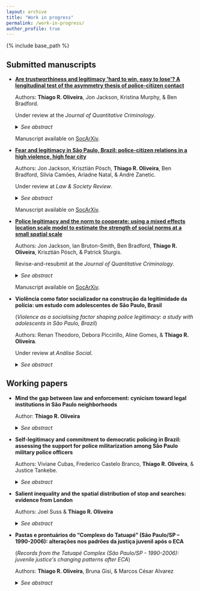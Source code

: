 ```yaml
---
layout: archive
title: "Work in progress"
permalink: /work-in-progress/
author_profile: true
---
```


{% include base_path %}

## Submitted manuscripts

- **[Are trustworthiness and legitimacy 'hard to win, easy to lose'? A longitudinal test of the asymmetry thesis of police-citizen contact](https://osf.io/preprints/socarxiv/adhbm/)**

  Authors: **Thiago R. Oliveira**, Jon Jackson, Kristina Murphy, & Ben Bradford.
  
  Under review at the <i>Journal of Quantitative Criminology</i>.
  
  <details>
  <summary><i>See abstract</i></summary>
  
  <b>Objectives</b>: Test the asymmetry thesis of police-citizen contact that police trustworthiness and legitimacy are affected more by negative than by positive experiences of interactions with legal agents by analyzing changes in attitudes towards the police after an encounter with the police. Test whether prior attitudes moderate the impact of contact on changes in attitudes towards the police.<br>
  
  <b>Methods</b>: A two-wave panel survey of a nationally representative sample of Australian adults measured people’s beliefs about police trustworthiness (procedural fairness and effectiveness), their duty to obey the police, their contact with the police between the two waves, and their satisfaction with process and outcome during those encounters. Analysis is carried out using autoregressive structural equation modeling and latent moderated structural models.<br>
  
  <b>Results</b>: The association between satisfaction with both process and outcome in police-citizen encounters and changes in attitudes towards the police is asymmetrical for trust in police effectiveness, symmetrical for trust in procedural fairness, and asymmetrical (in the opposite direction expected) for duty to obey the police. Little evidence of heterogeneity in the association between encounters and trust in procedural fairness and duty to obey, but prior levels of perceived effectiveness moderate the association between satisfaction with outcome and changes in trust in police effectiveness.<br>
  
  <b>Conclusions</b>: The association between police-citizen encounters and attitudes towards the police may not be as asymmetrical as previously thought, particularly for changes in trust in procedural fairness and legitimacy. Policy implications include considering public-police interactions as ‘teachable moments’ and potential sources for enhancing police trustworthiness and legitimacy.


  </details>
  
  Manuscript available on [SocArXiv](https://osf.io/preprints/socarxiv/adhbm/).
  
 
- **[Fear and legitimacy in São Paulo, Brazil: police-citizen relations in a high violence, high fear city](https://osf.io/preprints/socarxiv/3awrz/)**

  Authors: Jon Jackson, Krisztián Pósch, **Thiago R. Oliveira**, Ben Bradford, Silvia Camões, Ariadne Natal, & André Zanetic.
  
  Under review at <i>Law & Society Review</i>.
  
  <details>
  <summary><i>See abstract</i></summary>

  <b>Abstract</b>: In this paper we examine consensual and coercive police-citizen relations in São Paulo, Brazil. According to procedural justice theory, legitimacy operates as part of a virtuous circle, whereby normatively appropriate police behavior encourages public self-regulation and pro-active cooperation, which then reduces the need for coercive forms of social control. Tests of the theory in the US, UK, Australia and elsewhere typically pit normative versus instrumental accounts of crime-control policy against one another. But can consensual and coercive police-citizen power relations be so easily disentangled in a city in which many people fear crime, where some people fear police but tolerate extreme police violence, and where the image of the police as “just another (violent) gang” seems still to have significant cultural currency? Our analysis of the composition, predictors and potential consequences of police legitimacy highlights points of similarity and difference in police-citizen relations in this high violence, high fear city of the Global South.

  </details>
  
  Manuscript available on [SocArXiv](https://osf.io/preprints/socarxiv/3awrz/).

- **[Police legitimacy and the norm to cooperate: using a mixed effects location scale model to estimate the strength of social norms at a small spatial scale](https://osf.io/preprints/socarxiv/jb74u/)**

  Authors: Jon Jackson, Ian Bruton-Smith, Ben Bradford, **Thiago R. Oliveira**, Krisztián Pósch, & Patrick Sturgis.

  Revise-and-resubmit at the <i>Journal of Quantitative Criminology</i>.
  
  <details>
  <summary><i>See abstract</i></summary>

  <b>Abstract</b>.<br>
  <i>Objectives</i>: Test whether cooperation with the police is a social norm that varies in strength from neighborhood to neighborhood. Test whether police legitimacy plays no role with willingness to cooperate in neighborhoods where the norm is strong but is a positive predictor of cooperation in neighborhoods where the norm is weak.<br>
  <i>Methods</i>: A survey of 1,057 individuals in 98 neighborhoods, defined at small spatial scale, measures (a) willingness to cooperate using a hypothetical vignette and (b) legitimacy using normative alignment indicators. A mixed-effects location-scale model estimates the cluster-level mean and variance of cooperation as a latent variable. A cross-level interaction tests whether legitimacy predicts cooperation only in neighborhoods where the norm to cooperate is weak.<br>
  <i>Results</i>: Willingness to cooperate with the police clusters strongly by neighborhood and there are neighborhoods with (i) high mean and low variance, (ii) high mean and high variance, (iii) (relatively) low mean and low variance, and (iv) (relatively) low mean and high variance. Legitimacy is only a positive predictor of cooperation in neighborhoods that have a low mean and high variance. In neighborhoods where the norm to cooperate is strong, most people are willing to engage so there is little variance left over to explain.<br>
  <i>Conclusions</i>: Findings support a boundary condition of procedural justice theory: namely, cooperation with the police is a social norm that varies from neighborhood to neighborhood and that legitimacy only plays a role in neighborhoods where the social norm is weak. 

  </details>

  Manuscript available on [SocArXiv](https://osf.io/preprints/socarxiv/jb74u/).

- **Violência como fator socializador na construção da legitimidade da polícia: um estudo com adolescentes de São Paulo, Brasil**

  (*Violence as a socialising factor shaping police legitimacy: a study with adolescents in São Paulo, Brazil*)

  Authors: Renan Theodoro, Debora Piccirillo, Aline Gomes, & **Thiago R. Oliveira**.
 
  Under review at <i>Análise Social</i>.

  <details>
  <summary><i>See abstract</i></summary>

  <b>Abstract</b>. This paper investigates how adolescents are socialised to accept or reject police violence and abuse of power, and how these dispositions influence police legitimacy. Data came from a survey with 724 participants born in 2005, residents of the city of São Paulo, Brazil. Direct and indirect effects of experiences of violence and police contact over adolescents evaluations of police were estimated using structural equation modelling. Results indicate that aggressive and illegal policing, as well as exposure to violence in the neighborhood erode confidence in policing.

  </details>

## Working papers

- **Mind the gap between law and enforcement: cynicism toward legal institutions in São Paulo neighborhoods**

  Author: **Thiago R. Oliveira**
  
  <details>
  <summary><i>See abstract</i></summary>

  <b>Abstract</b>: People judge the legitimacy of legal institutions in relation to their judgements about the legitimacy of the law. Cynicism toward legal institutions refers to the gap between the two, when people expect the law to be enforced but do not believe the police have the right to enforce it. In this study, I analyze this novel conception of cynicism toward legal institutions in the city of São Paulo, Brazil, a high-crime context where violent interactions with armed military police officers are common in some neighborhoods but nonexistent in others. Drawing on three waves of data from a representative survey of adult residents of eight neighborhoods, I study the correlates, a potential cause, and the consequences of having cynic views about the police. Mixed-effects models assess the association with common correlates of legal attitudes such as neighborhood structural conditions and police trustworthiness, traditional and weighted two-way fixed effects models assess the impact of being stopped by the police at gun point, and a cross-lagged panel model assesses the reciprocal relationship between cynicism and attitudes towards the acceptability of use of violence. Results indicate that common correlates of legal attitudes are also associated with cynicism, that overpolicing feeds cynicism toward legal institutions, and that when the gap between views on the content and the agents of the law widens, conditions are created for the public to turn to alternative strategies of law enforcement. This study provides further evidence on the costs of aggressive policing, with implications to people's recognition of the ruling power of the law and the legal institutions.
  
    </details>

- **Self-legitimacy and commitment to democratic policing in Brazil: assessing the support for police militarization among São Paulo military police officers**

  Authors: Viviane Cubas, Frederico Castelo Branco, **Thiago R. Oliveira**, & Justice Tankebe.
  
  <details>
  <summary><i>See abstract</i></summary>

  <b>Abstract</b>: To what extent do police officers who are confident of their own authority support (or oppose) police militarization? Previous work has established possible links between police officers’ self-legitimacy and their commitment to democratic policing, which is based on principles of citizen participation, equity and responsiveness. Understood as the process through which policing activities take more and more characteristics of the military culture and behavior, police militarization premises on the idea that police officers should be trained as if they were going to war. Based on this nearly diametrical distinction and given the positive association found between self-legitimacy and commitment to democratic policing, we ask whether self-legitimacy is negatively associated with support for police militarization. Using data from a survey of officers from the São Paulo Military Police in 2016, we assess the extent to which measures of self-legitimacy are correlated with such support controlling for agents’ identification with military values – we also assess the extent to which self-legitimacy mediates the effects or other variables on support for police militarization, such as perceived public support and perceived distributive justice within the organization. Results of structural equation models indicate that while identification with military values mediate some statistical effects of perception of work environment on support for police militarization, self-belief in authority vested in them does not.

  </details>
  
- **Salient inequality and the spatial distribution of stop and searches: evidence from London**
  
  Authors: Joel Suss & **Thiago R. Oliveira**
  
  <details>
  <summary><i>See abstract</i></summary>
  
  <b>Abstract</b>: We study the relationship between salient, spatially-granular economic inequality and police stop and search behaviour in London. Our measure of local inequality is novel, based on real and estimated housing values. Combining this measure with granular stop and search data, we find LSOA-level inequality is strongly associated with the number of police stops, controlling for neighbourhood crime deprivation and other important contextual variables. We argue that, since police stops are discretionary, the effect of inequality is likely operating through a heightened sense of potential threat that is bred by the salience of inequality itself. Moreover, we find the interaction between local average wealth and inequality to be significant, suggesting that the effect of inequality on police stops depends on the level of average wealth: the wealthier an area is, the stronger the effect of inequality on police stops and searches. We perform a number of robustness checks, including in other metropolitan areas (Birmingham, Manchester and Liverpool), and find the results to hold. 
  
  </details>
  
- **Pastas e prontuários do “Complexo do Tatuapé” (São Paulo/SP – 1990-2006): alterações nos padrões da justiça juvenil após o ECA**

  (*Records from the Tatuapé Complex (São Paulo/SP - 1990-2006): juvenile justice's changing patterns after ECA*)
  
  Authors: **Thiago R. Oliveira**, Bruna Gisi, & Marcos César Alvarez
  
  <details>
  <summary><i>See abstract</i></summary>
  
  <b>Abstract</b>:
  
  </details>
